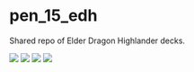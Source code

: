 # pen_15_edh
Shared repo of Elder Dragon Highlander decks.

![](https://media.giphy.com/media/vv41HlvfogHAY/giphy.gif)
![](https://media.giphy.com/media/Pch8FiF08bc1G/giphy.gif)
![](https://media.giphy.com/media/E8WkqeEd8hxpm/giphy.gif)
![](https://media.giphy.com/media/xUPGciUgyhx4Y7XUDm/giphy.gif)
